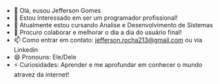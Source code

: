 - 👋 Olá, eusou Jefferson Gomes
- 👀 Estou interessado em ser um programador profissional!
- 🌱 Atualmente estou cursando Analise e Desenvolvimento de Sistemas
- 💞️ Procuro colaborar e melhorar o dia a dia do usuário final!
- 📫 Como entrar em contato: jefferson.rocha213@gmail.com ou via Linkedin
- 😄 Pronouns: Ele/Dele
- ⚡ Curiosidades: Aprender e me aprofundar em conhecer o mundo atravez da internet! 

<!---
JeffersonnGomes/JeffersonnGomes is a ✨ special ✨ repository because its `README.md` (this file) appears on your GitHub profile.
You can click the Preview link to take a look at your changes.
--->
